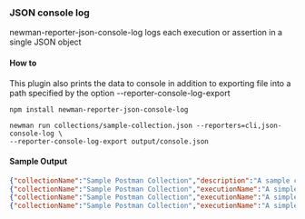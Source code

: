 ### JSON console log
newman-reporter-json-console-log logs each execution or assertion in a single JSON object

#### How to
This plugin also prints the data to console in addition to exporting file into a path specified by the option --reporter-console-log-export

```
npm install newman-reporter-json-console-log

newman run collections/sample-collection.json --reporters=cli,json-console-log \
--reporter-console-log-export output/console.json
``` 

#### Sample Output
```json
{"collectionName":"Sample Postman Collection","description":"A sample collection to demonstrate collections as a set of related requests","startTime":1678451280827,"endTime":1678451287176,"duration":6349,"stats":{"executions":3,"failed":0,"assertions":2,"skipped":0},"timestamp":"2023-03-10T12:28:07.176Z"}
{"collectionName":"Sample Postman Collection","executionName":"A simple GET request","id":"8884f92a-c454-4526-9a44-e64272a530ea","url":"https://postman-echo.com/get?source=newman-sample-github-collection","assertion":"expect response be 200","skipped":false,"failed":false,"timestamp":"2023-03-10T12:28:07.176Z"}
{"collectionName":"Sample Postman Collection","executionName":"A simple GET request","id":"8884f92a-c454-4526-9a44-e64272a530ea","url":"https://postman-echo.com/get?source=newman-sample-github-collection","assertion":"expect response json contain args","skipped":false,"failed":false,"timestamp":"2023-03-10T12:28:07.176Z"}
{"collectionName":"Sample Postman Collection","executionName":"A simple POST request","id":"dc6bd206-abe3-43f4-aafa-1ab0842bab80","url":"https://postman-echo.com/post","assertion":"none","timestamp":"2023-03-10T12:28:07.176Z"}

```

